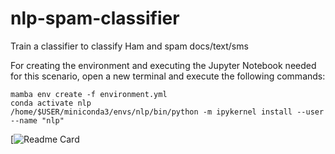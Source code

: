 # nlp-spam-classifier
Train a classifier to classify Ham and spam docs/text/sms 

For creating the environment and executing the Jupyter Notebook needed for this scenario, open a new terminal and execute the following commands:  

```
mamba env create -f environment.yml
conda activate nlp
/home/$USER/miniconda3/envs/nlp/bin/python -m ipykernel install --user --name "nlp"
```
[![Readme Card](https://github.com/parham075/nlp-spam-classifier/)
